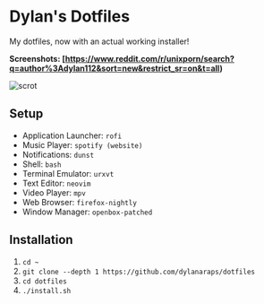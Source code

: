 # Dylan's Dotfiles

My dotfiles, now with an actual working installer!

**Screenshots: [https://www.reddit.com/r/unixporn/search?q=author%3Adylan112&sort=new&restrict_sr=on&t=all)**

![scrot](https://i.imgur.com/AoME7yC.png)


## Setup

- Application Launcher: `rofi`
- Music Player: `spotify (website)`
- Notifications: `dunst`
- Shell: `bash`
- Terminal Emulator: `urxvt`
- Text Editor: `neovim`
- Video Player: `mpv`
- Web Browser: `firefox-nightly`
- Window Manager: `openbox-patched`


## Installation

1. `cd ~`
2. `git clone --depth 1 https://github.com/dylanaraps/dotfiles`
3. `cd dotfiles`
4. `./install.sh`

